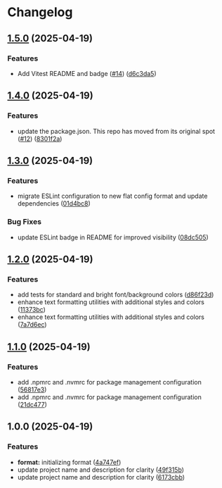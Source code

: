 # Changelog

## [1.5.0](https://github.com/sds9/console-tools-js/compare/v1.4.0...v1.5.0) (2025-04-19)


### Features

* Add Vitest README and badge ([#14](https://github.com/sds9/console-tools-js/issues/14)) ([d6c3da5](https://github.com/sds9/console-tools-js/commit/d6c3da54b7598e4c8c4b47caf4dcd9ca729a9440))

## [1.4.0](https://github.com/sds9/console-tools-js/compare/v1.3.0...v1.4.0) (2025-04-19)


### Features

* update the package.json. This repo has moved from its original spot ([#12](https://github.com/sds9/console-tools-js/issues/12)) ([8301f2a](https://github.com/sds9/console-tools-js/commit/8301f2a7047d083a908dbe84382a5591be6f593c))

## [1.3.0](https://github.com/sds9-org/js-exec/compare/v1.2.0...v1.3.0) (2025-04-19)


### Features

* migrate ESLint configuration to new flat config format and update dependencies ([01d4bc8](https://github.com/sds9-org/js-exec/commit/01d4bc88d9663cb0ca2feed9058099198673f478))


### Bug Fixes

* update ESLint badge in README for improved visibility ([08dc505](https://github.com/sds9-org/js-exec/commit/08dc50528f25111879e0b09face2f79b0e296f67))

## [1.2.0](https://github.com/sds9-org/js-exec/compare/v1.1.0...v1.2.0) (2025-04-19)


### Features

* add tests for standard and bright font/background colors ([d86f23d](https://github.com/sds9-org/js-exec/commit/d86f23d77334b4b76ea77babd3f695e9a869ed3d))
* enhance text formatting utilities with additional styles and colors ([11373bc](https://github.com/sds9-org/js-exec/commit/11373bcc2f588ef00dc633e36b020df9c63f16cb))
* enhance text formatting utilities with additional styles and colors ([7a7d6ec](https://github.com/sds9-org/js-exec/commit/7a7d6ecd39b1b87df4657dc395e4f8bc89dc3cfb))

## [1.1.0](https://github.com/sds9-org/js-exec/compare/v1.0.0...v1.1.0) (2025-04-19)


### Features

* add .npmrc and .nvmrc for package management configuration ([56817e3](https://github.com/sds9-org/js-exec/commit/56817e3f07c090a3c25720a0028127bd5f32002f))
* add .npmrc and .nvmrc for package management configuration ([21dc477](https://github.com/sds9-org/js-exec/commit/21dc477db272357a43bb2850cb2f5da78d75593a))

## 1.0.0 (2025-04-19)


### Features

* **format:** initializing format ([4a747ef](https://github.com/sds9-org/js-exec/commit/4a747efe6f4a099ce58250a72b61188be3f0ba47))
* update project name and description for clarity ([49f315b](https://github.com/sds9-org/js-exec/commit/49f315baa5467575f6cc2fd7be28766cd986e702))
* update project name and description for clarity ([6173cbb](https://github.com/sds9-org/js-exec/commit/6173cbb5adf5dd8bdccedc15b3d3776811a4fa30))

